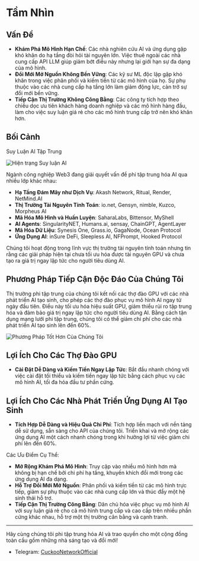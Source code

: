 # Tầm Nhìn

## Vấn Đề

- **Khám Phá Mô Hình Hạn Chế**: Các nhà nghiên cứu AI và ứng dụng gặp khó khăn do hạ tầng đòi hỏi tài nguyên lớn. Việc thuê ngoài các nhà cung cấp API LLM giúp giảm bớt điều này nhưng lại giới hạn sự đa dạng của mô hình.
- **Đổi Mới Mở Nguồn Không Bền Vững**: Các kỹ sư ML độc lập gặp khó khăn trong việc phân phối và kiếm tiền từ các mô hình của họ. Sự phụ thuộc vào các nhà cung cấp hạ tầng lớn làm giảm động lực, cản trở sự đổi mới bền vững.
- **Tiếp Cận Thị Trường Không Công Bằng**: Các công ty tích hợp theo chiều dọc ưu tiên khách hàng doanh nghiệp và các mô hình hàng đầu, làm cho việc suy luận giá rẻ cho các mô hình trung cấp trở nên khó khăn hơn.

## Bối Cảnh

Suy Luận AI Tập Trung

![Hiện trạng Suy luận AI](/img/cuckoo-today.webp)

Ngành công nghiệp Web3 đang giải quyết vấn đề phi tập trung hóa AI qua nhiều lớp khác nhau:

- **Hạ Tầng Đám Mây như Dịch Vụ**: Akash Network, Ritual, Render, NetMind.AI
- **Thị Trường Tài Nguyên Tính Toán**: io.net, Gensyn, nimble, Kuzco, Morpheus AI
- **Mã Hóa Mô Hình và Huấn Luyện**: SaharaLabs, Bittensor, MyShell
- **AI Agents**: SingularityNET, Humans.ai, sensay, ChainGPT, AgentLayer
- **Mã Hóa Dữ Liệu**: Synesis One, Grass.io, GagaNode, Ocean Protocol
- **Ứng Dụng AI**: inSure DeFi, Sleepless AI, NFPrompt, Hooked Protocol

Chúng tôi hoạt động trong lĩnh vực thị trường tài nguyên tính toán nhưng tin rằng các giải pháp hiện tại chưa tối ưu hóa được tài nguyên GPU và chưa tạo ra giá trị ngay lập tức cho người tiêu dùng AI.

## Phương Pháp Tiếp Cận Độc Đáo Của Chúng Tôi

Thị trường phi tập trung của chúng tôi kết nối các thợ đào GPU với các nhà phát triển AI tạo sinh, cho phép các thợ đào phục vụ mô hình AI ngay từ ngày đầu tiên. Điều này tối ưu hóa hiệu suất GPU, giảm thiểu rủi ro tập trung hóa và đảm bảo giá trị ngay lập tức cho người tiêu dùng AI. Bằng cách tận dụng mạng lưới phi tập trung, chúng tôi có thể giảm chi phí cho các nhà phát triển AI tạo sinh lên đến 60%.

![Phương Pháp Tốt Hơn Của Chúng Tôi](/img/cuckoo-better-way.webp)

## Lợi Ích Cho Các Thợ Đào GPU

- **Cài Đặt Dễ Dàng và Kiếm Tiền Ngay Lập Tức**: Bắt đầu nhanh chóng với việc cài đặt tối thiểu và kiếm tiền ngay lập tức bằng cách phục vụ các mô hình AI, tối đa hóa đầu tư phần cứng.

## Lợi Ích Cho Các Nhà Phát Triển Ứng Dụng AI Tạo Sinh

- **Tích Hợp Dễ Dàng và Hiệu Quả Chi Phí**: Tích hợp liền mạch với nền tảng dễ sử dụng, sẵn sàng cho API của chúng tôi. Triển khai và mở rộng các ứng dụng AI một cách nhanh chóng trong khi hưởng lợi từ việc giảm chi phí lên đến 60%.

Các Ưu Điểm Cụ Thể:

- **Mở Rộng Khám Phá Mô Hình**: Truy cập vào nhiều mô hình hơn mà không bị hạn chế bởi chi phí hạ tầng, khuyến khích đổi mới trong các ứng dụng AI đa dạng.
- **Hỗ Trợ Đổi Mới Mở Nguồn**: Phân phối và kiếm tiền từ các mô hình trực tiếp, giảm sự phụ thuộc vào các nhà cung cấp lớn và thúc đẩy một hệ sinh thái hỗ trợ.
- **Tiếp Cận Thị Trường Công Bằng**: Dân chủ hóa việc phục vụ mô hình AI với suy luận giá rẻ cho cả mô hình trung cấp và cao cấp trên nhiều phần cứng khác nhau, hỗ trợ một thị trường cân bằng và cạnh tranh.

---

Hãy cùng chúng tôi phi tập trung hóa AI và trao quyền cho một cộng đồng toàn cầu gồm những nhà sáng tạo và đổi mới!

- Telegram: [CuckooNetworkOfficial](https://t.me/CuckooNetworkOfficial)
